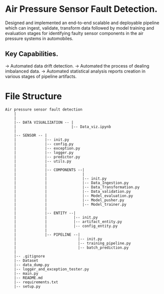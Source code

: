 # Air Pressure Sensor Fault Detection.
Designed and implemented an end-to-end scalable and deployable pipeline which can ingest, validate, transform data followed by model training and evaluation stages for identifying faulty sensor components in the air pressure systems in automobiles.

## Key Capabilities.
-> Automated data drift detection.
-> Automated the process of dealing imbalanced data.
-> Automated statistical analysis reports creation in various stages of pipeline artifacts.

# File Structure
```
Air pressure sensor fault detection
    |
    |
    |-- DATA VISUALIZATION -- |
    |                         |-- Data_viz.ipynb
    |
    |-- SENSOR -- |
    |             |-- init.py
    |             |-- config.py
    |             |-- exception.py
    |             |-- logger.py
    |             |-- predictor.py
    |             |-- utils.py
    |             |
    |             |-- COMPONENTS --|
    |             |                |
    |             |                |-- init.py
    |             |                |-- Data_Ingestion.py
    |             |                |-- Data_Transformation.py
    |             |                |-- Data_validation.py
    |             |                |-- Model_evaluation.py
    |             |                |-- Model_pusher.py
    |             |                |-- Model_trainer.py
    |             |
    |             |-- ENTITY --|
    |             |            |-- init.py
    |             |            |-- artifact_entity.py
    |             |            |-- config_entity.py
    |             |
    |             |-- PIPELINE --|
    |                            |-- init.py
    |                            |-- training_pipeline.py
    |                            |-- batch_prediction.py
    |
    |-- .gitignore
    |-- Dataset
    |-- data_dump.py
    |-- logger_and_exception_tester.py
    |-- main.py
    |-- README.md
    |-- requirements.txt
    |-- setup.py
```


